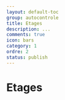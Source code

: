 ```yaml
---
layout: default-toc
group: autocontrole
title: Etages
description: ...
comments: true
icon: bars
category: 1
ordre: 2
status: publish
---
```


# Etages